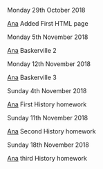 

Monday 29th October 2018

[Ana](https://anastasiaeo.github.io/john.baskerville/baskerville.html) Added First HTML page


Monday 5th November 2018
 
[Ana](https://anastasiaeo.github.io/john.baskerville/baskerville2.html) Baskerville 2 

Monday 12th November 2018

[Ana](https://anastasiaeo.github.io/john.baskerville/baskerville3.html) Baskerville 3

Sunday 4th November 2018

[Ana](https://anastasiaeo.github.io/john.baskerville/historyhomework1.html) First History homework
 
Sunday 11th November 2018

[Ana](https://anastasiaeo.github.io/john.baskerville/historyhomework2.html) Second History homework

Sunday 18th November 2018

[Ana](https://anastasiaeo.github.io/john.baskerville/historyhomework3.html) third History homework